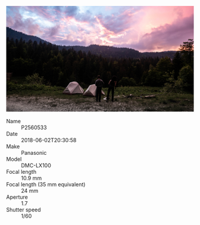 [![P2560533](/photos/hd/P2560533.jpg)](/photos/full/P2560533.jpg?raw=true)

<dl>
  <dt>Name</dt>
  <dd>P2560533</dd>
  <dt>Date</dt>
  <dd>2018-06-02T20:30:58</dd>
  <dt>Make</dt>
  <dd>Panasonic</dd>
  <dt>Model</dt>
  <dd>DMC-LX100</dd>
  <dt>Focal length</dt>
  <dd>10.9 mm</dd>
  <dt>Focal length (35 mm equivalent)</dt>
  <dd>24 mm</dd>
  <dt>Aperture</dt>
  <dd>1.7</dd>
  <dt>Shutter speed</dt>
  <dd>1/60</dd>
</dl>
